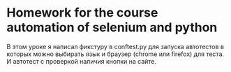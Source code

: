 # Homework for the course automation of selenium and python
В этом уроке я написал фикстуру в conftest.py для запуска автотестов в которых можно выбирать язык и браузер (chrome или firefox) для теста. И автотест с проверкой наличия кнопки на сайте.